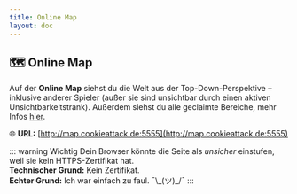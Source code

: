 ```yaml
---
title: Online Map
layout: doc
---
```


## 🗺️ Online Map

Auf der **Online Map** siehst du die Welt aus der Top-Down-Perspektive – inklusive anderer Spieler (außer sie sind unsichtbar durch einen aktiven Unsichtbarkeitstrank). Außerdem siehst du alle geclaimte Bereiche, mehr Infos [hier](/features/claim.md).

🌐 **URL:** [http://map.cookieattack.de:5555](http://map.cookieattack.de:5555)

::: warning Wichtig
Dein Browser könnte die Seite als *unsicher* einstufen, weil sie kein HTTPS-Zertifikat hat.  
**Technischer Grund:** Kein Zertifikat.  
**Echter Grund:** Ich war einfach zu faul. ¯\\\_(ツ)\_/¯
:::